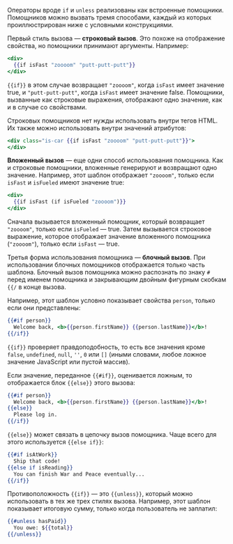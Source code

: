 Операторы вроде `if` и `unless` реализованы как встроенные помощники. Помощников можно вызвать тремя способами, каждый из которых проиллюстрирован ниже с условными конструкциями.

Первый стиль вызова — **строковый вызов**. Это похоже на отображение свойства, но помощники принимают аргументы. Например:

```hbs
<div>
  {{if isFast "zoooom" "putt-putt-putt"}}
</div>
```

`{{if}}` в этом случае возвращает `"zoooom"`, когда `isFast` имеет значение true, и `"putt-putt-putt"`, когда `isFast` имеет значение false. Помощники, вызванные как строковые выражения, отображают одно значение, как и в случае со свойствами.

Строковых помощников нет нужды использовать внутри тегов HTML. Их также можно использовать внутри значений атрибутов:

```hbs
<div class="is-car {{if isFast "zoooom" "putt-putt-putt"}}">
</div>
```

**Вложенный вызов** — еще одни способ использования помощника. Как и строковые помощники, вложенные генерируют и возвращают одно значение. Например, этот шаблон отображает `"zoooom"`, только если `isFast` и `isFueled` имеют значение true:

```hbs
<div>
  {{if isFast (if isFueled "zoooom")}}
</div>
```

Сначала вызывается вложенный помощник, который возвращает `"zoooom"`, только если `isFueled` — true. Затем вызывается строковое выражение, которое отображает значение вложенного помощника (`"zoooom"`), только если `isFast` — true.

Третья форма использования помощника — **блочный вызов**. При использовании блочных помощников отображается только часть шаблона. Блочный вызов помощника можно распознать по знаку `#` перед именем помощника и закрывающим двойным фигурным скобкам `{{/` в конце вызова.

Например, этот шаблон условно показывает свойства `person`, только если они представлены:

```hbs
{{#if person}}
  Welcome back, <b>{{person.firstName}} {{person.lastName}}</b>!
{{/if}}
```

`{{if}}` проверяет правдоподобность, то есть все значения кроме `false`, `undefined`, `null`, `''`, `0` или `[]` (иными словами, любое ложное значение JavaScript или пустой массив).

Если значение, переданное `{{#if}}`, оценивается ложным, то отображается блок `{{else}}` этого вызова:

```hbs
{{#if person}}
  Welcome back, <b>{{person.firstName}} {{person.lastName}}</b>!
{{else}}
  Please log in.
{{/if}}
```

`{{else}}` может связать в цепочку вызов помощника. Чаще всего для этого используется `{{else if}}`:

```hbs
{{#if isAtWork}}
  Ship that code!
{{else if isReading}}
  You can finish War and Peace eventually...
{{/if}}
```

Противоположность `{{if}}` — это `{{unless}}`, который можно использовать в тех же трех стилях вызова. Например, этот шаблон показывает итоговую сумму, только когда пользователь не заплатил:

```hbs
{{#unless hasPaid}}
  You owe: ${{total}}
{{/unless}}
```